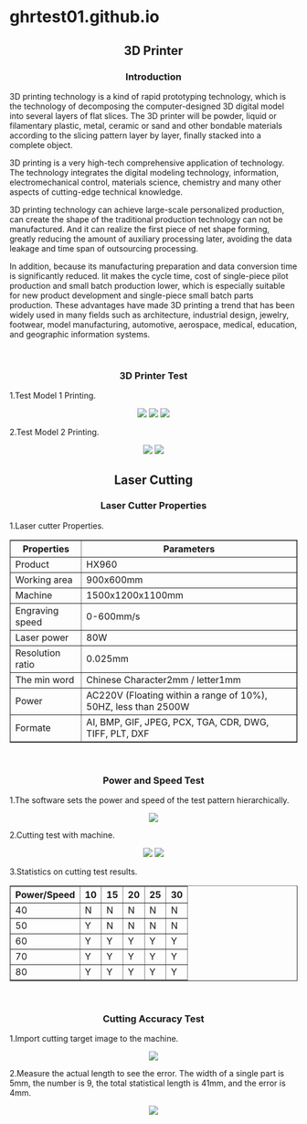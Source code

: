 # ghrtest01.github.io
<center>

## 3D Printer
### Introduction 
<p align="left"> 3D printing technology is a kind of rapid prototyping technology, which is the technology of decomposing the computer-designed 3D digital model into several layers of flat slices. The 3D printer will be powder, liquid or filamentary plastic, metal, ceramic or sand and other bondable materials according to the slicing pattern layer by layer, finally stacked into a complete object. </p>
<p align="left"> 3D printing is a very high-tech comprehensive application of technology. The technology integrates the digital modeling technology, information, electromechanical control, materials science, chemistry and many other aspects of cutting-edge technical knowledge. </p>
<p align="left"> 3D printing technology can achieve large-scale personalized production, can create the shape of the traditional production technology can not be manufactured. And it can realize the first piece of net shape forming, greatly reducing the amount of auxiliary processing later, avoiding the data leakage and time span of outsourcing processing. </p>
<p align="left"> In addition, because its manufacturing preparation and data conversion time is significantly reduced. Iit makes the cycle time, cost of single-piece pilot production and small batch production lower, which is especially suitable for new product development and single-piece small batch parts production. These advantages have made 3D printing a trend that has been widely used in many fields such as architecture, industrial design, jewelry, footwear, model manufacturing, automotive, aerospace, medical, education, and geographic information systems. </p>
<br/>

### 3D Printer Test
<p align="left"> 1.Test Model 1 Printing. </p>
<img src="https://cdn.jsdelivr.net/gh/ghr0821/Esigners-Pic/esigners%20picture31.jpg"/>
<img src="https://cdn.jsdelivr.net/gh/ghr0821/Esigners-Pic/esigners%20picture32.jpg"/>
<img src="https://cdn.jsdelivr.net/gh/ghr0821/Esigners-Pic/esigners%20picture33.jpg"/>
<p align="left"> 2.Test Model 2 Printing. </p>
<img src="https://cdn.jsdelivr.net/gh/ghr0821/Esigners-Pic/esigners%20picture34.jpg"/>
<img src="https://cdn.jsdelivr.net/gh/ghr0821/Esigners-Pic/esigners%20picture35.jpg"/>
<br/>

## Laser Cutting
### Laser Cutter Properties
<p align="left"> 1.Laser cutter Properties. </p>

<table border="1">
<tr>
<th> Properties </th>
<th> Parameters </th>
</tr>
<tr>
<td> Product </td>
<td> HX960 </td>
</tr>
<tr>
<td> Working area </td>
<td> 900x600mm </td>
</tr>
<tr>
<td> Machine </td>
<td> 1500x1200x1100mm </td>
</tr>
<tr>
<td> Engraving speed </td>
<td> 0-600mm/s </td>
</tr>
<tr>
<td> Laser power </td>
<td> 80W </td>
</tr>
<tr>
<td> Resolution ratio </td>
<td> 0.025mm </td>
</tr>
<tr>
<td> The min word </td>
<td> Chinese Character2mm / letter1mm </td>
</tr>
<tr>
<td> Power </td>
<td> AC220V (Floating within a range of 10%), 50HZ, less than 2500W </td>
</tr>
<tr>
<td> Formate </td>
<td> AI, BMP, GIF, JPEG, PCX, TGA, CDR, DWG, TIFF, PLT, DXF </td>
</tr>
</table>

<br/>

### Power and Speed Test
<p align="left"> 1.The software sets the power and speed of the test pattern hierarchically. </p>
<img src="https://cdn.jsdelivr.net/gh/ghr0821/Esigners-Pic/esigners%20picture36.png"/>
<p align="left"> 2.Cutting test with machine. </p>
<img src="https://cdn.jsdelivr.net/gh/ghr0821/Esigners-Pic/esigners%20picture37.jpg"/>
<img src="https://cdn.jsdelivr.net/gh/ghr0821/Esigners-Pic/esigners%20picture38.jpg"/>
<p align="left"> 3.Statistics on cutting test results. </p>

<table border="1">
<tr>
<th>Power/Speed </th>
<th> 10 </th>
<th> 15 </th>
<th> 20 </th>
<th> 25 </th>
<th> 30 </th>
</tr>
<tr>
<td> 40 </td>
<td> N </td>
<td> N </td>
<td> N </td>
<td> N </td>
<td> N </td>
</tr>
<tr>
<td> 50 </td>
<td> Y </td>
<td> N </td>
<td> N </td>
<td> N </td>
<td> N </td>
</tr>
<tr>
<td> 60 </td>
<td> Y </td>
<td> Y </td>
<td> Y </td>
<td> Y </td>
<td> Y </td>
</tr>
<tr>
<td> 70 </td>
<td> Y </td>
<td> Y </td>
<td> Y </td>
<td> Y </td>
<td> Y </td>
</tr>
<tr>
<td> 80 </td>
<td> Y </td>
<td> Y </td>
<td> Y </td>
<td> Y </td>
<td> Y </td>
</tr>
</table>

<br/>

### Cutting Accuracy Test
<p align="left"> 1.Import cutting target image to the machine. </p>
<img src="https://cdn.jsdelivr.net/gh/ghr0821/Esigners-Pic/esigners%20picture39.png"/>
<p align="left"> 2.Measure the actual length to see the error. The width of a single part is 5mm, the number is 9, the total statistical length is 41mm, and the error is 4mm. </p>
<img src="https://cdn.jsdelivr.net/gh/ghr0821/Esigners-Pic/esigners%20picture310.jpg"/>
